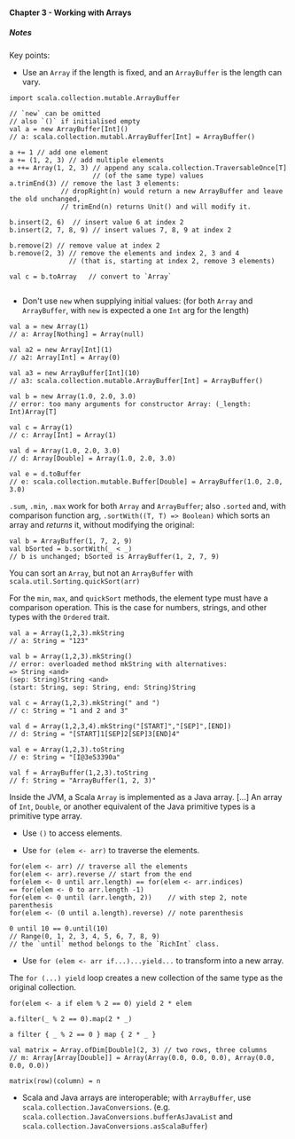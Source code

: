 #### Chapter 3 - Working with Arrays

##### *Notes*

Key points:

+ Use an `Array` if the length is fixed, and an `ArrayBuffer` is the length can vary.

```
import scala.collection.mutable.ArrayBuffer

// `new` can be omitted
// also `()` if initialised empty
val a = new ArrayBuffer[Int]()
// a: scala.collection.mutabl.ArrayBuffer[Int] = ArrayBuffer()

a += 1 // add one element
a += (1, 2, 3) // add multiple elements
a ++= Array(1, 2, 3) // append any scala.collection.TraversableOnce[T] 
					 // (of the same type) values
a.trimEnd(3) // remove the last 3 elements: 
			 // dropRight(n) would return a new ArrayBuffer and leave the old unchanged,
			 // trimEnd(n) returns Unit() and will modify it.

b.insert(2, 6)	// insert value 6 at index 2
b.insert(2, 7, 8, 9) // insert values 7, 8, 9 at index 2

b.remove(2) // remove value at index 2
b.remove(2, 3) // remove the elements and index 2, 3 and 4
 			   // (that is, starting at index 2, remove 3 elements)

val c = b.toArray	// convert to `Array`


```

+ Don't use `new` when supplying initial values:
(for both `Array` and `ArrayBuffer`, with `new` is expected a one `Int` arg for the length)

```
val a = new Array(1)
// a: Array[Nothing] = Array(null)

val a2 = new Array[Int](1)
// a2: Array[Int] = Array(0)

val a3 = new ArrayBuffer[Int](10)
// a3: scala.collection.mutable.ArrayBuffer[Int] = ArrayBuffer()

val b = new Array(1.0, 2.0, 3.0)
// error: too many arguments for constructor Array: (_length: Int)Array[T]

val c = Array(1)
// c: Array[Int] = Array(1)

val d = Array(1.0, 2.0, 3.0)
// d: Array[Double] = Array(1.0, 2.0, 3.0)

val e = d.toBuffer
// e: scala.collection.mutable.Buffer[Double] = ArrayBuffer(1.0, 2.0, 3.0)

```

`.sum`, `.min`, `.max` work for both `Array` and `ArrayBuffer`;
also `.sorted` and, with comparison function arg, `.sortWith((T, T) => Boolean)` which sorts an array and *returns* it, without modifying the original:

```
val b = ArrayBuffer(1, 7, 2, 9)
val bSorted = b.sortWith(_ < _)
// b is unchanged; bSorted is ArrayBuffer(1, 2, 7, 9)
```

You can sort an `Array`, but not an `ArrayBuffer` with `scala.util.Sorting.quickSort(arr)`

For the `min`, `max`, and `quickSort` methods, the element type must have a comparison operation. This is the case for numbers, strings, and other types with the `Ordered` trait.

```
val a = Array(1,2,3).mkString
// a: String = "123"

val b = Array(1,2,3).mkString()
// error: overloaded method mkString with alternatives: 
=> String <and>
(sep: String)String <and>
(start: String, sep: String, end: String)String

val c = Array(1,2,3).mkString(" and ")
// c: String = "1 and 2 and 3"

val d = Array(1,2,3,4).mkString("[START]","[SEP]",[END])
// d: String = "[START]1[SEP]2[SEP]3[END]4"

val e = Array(1,2,3).toString
// e: String = "[I@3e53390a"

val f = ArrayBuffer(1,2,3).toString
// f: String = "ArrayBuffer(1, 2, 3)"

```

Inside the JVM, a Scala `Array` is implemented as a Java array. [...] An array of `Int`, `Double`, or another equivalent of the Java primitive types is a primitive type array.

+ Use `()` to access elements.

+ Use `for (elem <- arr)` to traverse the elements.

```
for(elem <- arr) // traverse all the elements
for(elem <- arr).reverse // start from the end
for(elem <- 0 until arr.length) == for(elem <- arr.indices)
== for(elem <- 0 to arr.length -1)
for(elem <- 0 until (arr.length, 2))	// with step 2, note parenthesis
for(elem <- (0 until a.length).reverse) // note parenthesis

0 until 10 == 0.until(10)
// Range(0, 1, 2, 3, 4, 5, 6, 7, 8, 9)
// the `until` method belongs to the `RichInt` class.

```

+ Use `for (elem <- arr if...)...yield...` to transform into a new array.

The `for (...) yield` loop creates a new collection of the same type as the original collection.

```
for(elem <- a if elem % 2 == 0) yield 2 * elem

a.filter(_ % 2 == 0).map(2 * _)

a filter { _ % 2 == 0 } map { 2 * _ }
```

```
val matrix = Array.ofDim[Double](2, 3) // two rows, three columns
// m: Array[Array[Double]] = Array(Array(0.0, 0.0, 0.0), Array(0.0, 0.0, 0.0))

matrix(row)(column) = n

```

+ Scala and Java arrays are interoperable; with `ArrayBuffer`, use `scala.collection.JavaConversions`.
(e.g. `scala.collection.JavaConversions.bufferAsJavaList` and `scala.collection.JavaConversions.asScalaBuffer`)